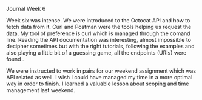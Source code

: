 Journal Week 6

Week six was intense. We were introduced to the Octocat API and how to fetch data from it. Curl and Postman were the tools helping us request the data. My tool of preference is curl which is managed through the comand line. Reading the API documentation was interesting, almost impossible to decipher sometimes but with the right tutorials, following the examples and also playing a little bit of a guessing game, all the endpoints (URIs) were found . 

We were instructed to work in pairs for our weekend assignment which was API related as well. I wish I could have managed my time in a more optimal way in order to finish. I learned a valuable lesson about scoping and time management last weekend. 
